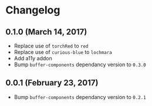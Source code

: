 # Changelog

## 0.1.0 (March 14, 2017)

- Replace use of `torchRed` to `red`
- Replace use of `curious-blue` to `lochmara`
- Add a11y addon
- Bump `buffer-components` dependancy version to `0.3.0`

## 0.0.1 (February 23, 2017)

- Bump `buffer-components` dependancy version to `0.2.1`
